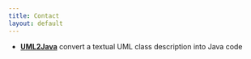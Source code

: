 ```yaml
---
title: Contact
layout: default
---
```


- **[UML2Java](./uml2java/index.html)** convert a textual UML class description into Java code
